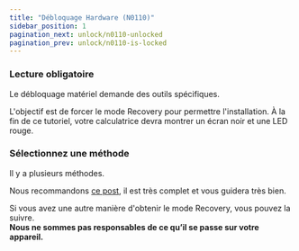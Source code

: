 ```yaml
---
title: "Débloquage Hardware (N0110)"
sidebar_position: 1
pagination_next: unlock/n0110-unlocked
pagination_prev: unlock/n0110-is-locked
---
```


### Lecture obligatoire

Le débloquage matériel demande des outils spécifiques.

L'objectif est de forcer le mode Recovery pour permettre l'installation.
À la fin de ce tutoriel, votre calculatrice devra montrer un écran noir et une LED rouge.

### Sélectionnez une méthode

Il y a plusieurs méthodes.

Nous recommandons [ce post](https://tiplanet.org/forum/viewtopic.php?f=113&t=25191&p=263495), il est très complet et vous guidera très bien.

Si vous avez une autre manière d'obtenir le mode Recovery, vous pouvez la suivre.<br/>**Nous ne sommes pas responsables de ce qu’il se passe sur votre appareil.**
